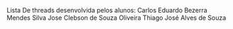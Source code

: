Lista De threads desenvolvida pelos alunos:
Carlos Eduardo Bezerra Mendes Silva
Jose Clebson de Souza Oliveira
Thiago José Alves de Souza